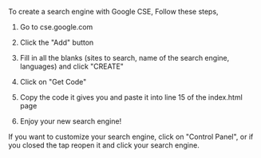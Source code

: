 To create a search engine with Google CSE, Follow these steps,

1. Go to cse.google.com

2. Click the "Add" button

3. Fill in all the blanks (sites to search, name of the search engine, languages) and click "CREATE"

4. Click on "Get Code"

5. Copy the code it gives you and paste it into line 15 of the index.html page

6. Enjoy your new search engine!

If you want to customize your search engine, click on "Control Panel", or if you closed the tap reopen it and click your search engine.
